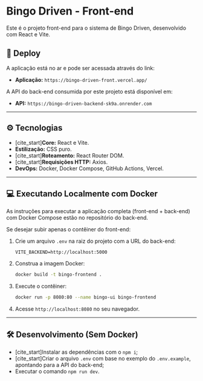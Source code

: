# Bingo Driven - Front-end

Este é o projeto front-end para o sistema de Bingo Driven, desenvolvido com React e Vite.

## 🚀 Deploy

A aplicação está no ar e pode ser acessada através do link:

- **Aplicação:** `https://bingo-driven-front.vercel.app/`

A API do back-end consumida por este projeto está disponível em:

- **API:** `https://bingo-driven-backend-sk9a.onrender.com`

---

## ⚙️ Tecnologias

- [cite_start]**Core:** React e Vite. 
- **Estilização:** CSS puro.
- [cite_start]**Roteamento:** React Router DOM. 
- [cite_start]**Requisições HTTP:** Axios. 
- **DevOps:** Docker, Docker Compose, GitHub Actions, Vercel.

---

## 💻 Executando Localmente com Docker

As instruções para executar a aplicação completa (front-end + back-end) com Docker Compose estão no repositório do back-end.

Se desejar subir apenas o contêiner do front-end:

1.  Crie um arquivo `.env` na raiz do projeto com a URL do back-end:
    ```
    VITE_BACKEND=http://localhost:5000
    ```

2.  Construa a imagem Docker:
    ```bash
    docker build -t bingo-frontend .
    ```

3.  Execute o contêiner:
    ```bash
    docker run -p 8080:80 --name bingo-ui bingo-frontend
    ```

4.  Acesse `http://localhost:8080` no seu navegador.

---

## 🛠️ Desenvolvimento (Sem Docker)

- [cite_start]Instalar as dependências com o `npm i`; 
- [cite_start]Criar o arquivo `.env` com base no exemplo do `.env.example`, apontando para a API do back-end;
- Executar o comando `npm run dev`.

